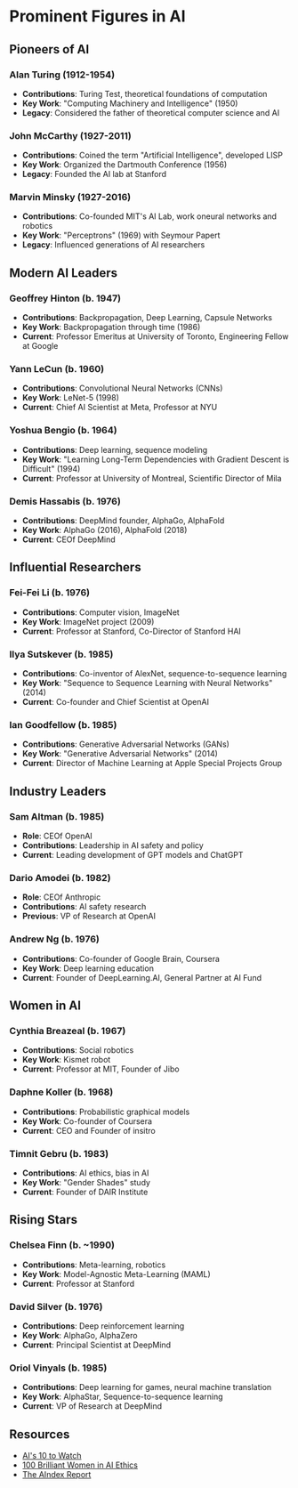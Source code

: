 # Prominent Figures in AI

## Pioneers of AI

### Alan Turing (1912-1954)
- **Contributions**: Turing Test, theoretical foundations of computation
- **Key Work**: "Computing Machinery and Intelligence" (1950)
- **Legacy**: Considered the father of theoretical computer science and AI

### John McCarthy (1927-2011)
- **Contributions**: Coined the term "Artificial Intelligence", developed LISP
- **Key Work**: Organized the Dartmouth Conference (1956)
- **Legacy**: Founded the AI lab at Stanford

### Marvin Minsky (1927-2016)
- **Contributions**: Co-founded MIT's AI Lab, work oneural networks and robotics
- **Key Work**: "Perceptrons" (1969) with Seymour Papert
- **Legacy**: Influenced generations of AI researchers

## Modern AI Leaders

### Geoffrey Hinton (b. 1947)
- **Contributions**: Backpropagation, Deep Learning, Capsule Networks
- **Key Work**: Backpropagation through time (1986)
- **Current**: Professor Emeritus at University of Toronto, Engineering Fellow at Google

### Yann LeCun (b. 1960)
- **Contributions**: Convolutional Neural Networks (CNNs)
- **Key Work**: LeNet-5 (1998)
- **Current**: Chief AI Scientist at Meta, Professor at NYU

### Yoshua Bengio (b. 1964)
- **Contributions**: Deep learning, sequence modeling
- **Key Work**: "Learning Long-Term Dependencies with Gradient Descent is Difficult" (1994)
- **Current**: Professor at University of Montreal, Scientific Director of Mila

### Demis Hassabis (b. 1976)
- **Contributions**: DeepMind founder, AlphaGo, AlphaFold
- **Key Work**: AlphaGo (2016), AlphaFold (2018)
- **Current**: CEOf DeepMind

## Influential Researchers

### Fei-Fei Li (b. 1976)
- **Contributions**: Computer vision, ImageNet
- **Key Work**: ImageNet project (2009)
- **Current**: Professor at Stanford, Co-Director of Stanford HAI

### Ilya Sutskever (b. 1985)
- **Contributions**: Co-inventor of AlexNet, sequence-to-sequence learning
- **Key Work**: "Sequence to Sequence Learning with Neural Networks" (2014)
- **Current**: Co-founder and Chief Scientist at OpenAI

### Ian Goodfellow (b. 1985)
- **Contributions**: Generative Adversarial Networks (GANs)
- **Key Work**: "Generative Adversarial Networks" (2014)
- **Current**: Director of Machine Learning at Apple Special Projects Group

## Industry Leaders

### Sam Altman (b. 1985)
- **Role**: CEOf OpenAI
- **Contributions**: Leadership in AI safety and policy
- **Current**: Leading development of GPT models and ChatGPT

### Dario Amodei (b. 1982)
- **Role**: CEOf Anthropic
- **Contributions**: AI safety research
- **Previous**: VP of Research at OpenAI

### Andrew Ng (b. 1976)
- **Contributions**: Co-founder of Google Brain, Coursera
- **Key Work**: Deep learning education
- **Current**: Founder of DeepLearning.AI, General Partner at AI Fund

## Women in AI

### Cynthia Breazeal (b. 1967)
- **Contributions**: Social robotics
- **Key Work**: Kismet robot
- **Current**: Professor at MIT, Founder of Jibo

### Daphne Koller (b. 1968)
- **Contributions**: Probabilistic graphical models
- **Key Work**: Co-founder of Coursera
- **Current**: CEO and Founder of insitro

### Timnit Gebru (b. 1983)
- **Contributions**: AI ethics, bias in AI
- **Key Work**: "Gender Shades" study
- **Current**: Founder of DAIR Institute

## Rising Stars

### Chelsea Finn (b. ~1990)
- **Contributions**: Meta-learning, robotics
- **Key Work**: Model-Agnostic Meta-Learning (MAML)
- **Current**: Professor at Stanford

### David Silver (b. 1976)
- **Contributions**: Deep reinforcement learning
- **Key Work**: AlphaGo, AlphaZero
- **Current**: Principal Scientist at DeepMind

### Oriol Vinyals (b. 1985)
- **Contributions**: Deep learning for games, neural machine translation
- **Key Work**: AlphaStar, Sequence-to-sequence learning
- **Current**: VP of Research at DeepMind

## Resources
- [AI's 10 to Watch](https://www.computer.org/csdl/magazine/expert/2018/03/mex2018030014/13rRUy08Rba)
- [100 Brilliant Women in AI Ethics](https://alltechishuman.org/100-brilliant-women-in-ai-ethics-hall-of-fame)
- [The AIndex Report](https://aiindex.stanford.edu/)

